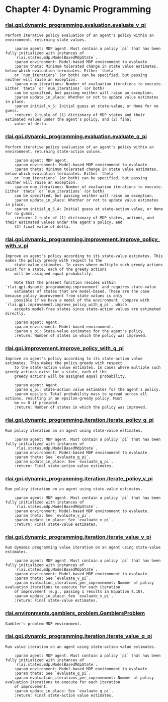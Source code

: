 # Chapter 4:  Dynamic Programming
### [rlai.gpi.dynamic_programming.evaluation.evaluate_v_pi](https://github.com/MatthewGerber/rlai/tree/master/src/rlai/gpi/dynamic_programming/evaluation.py#L14)
```
Perform iterative policy evaluation of an agent's policy within an environment, returning state values.

    :param agent: MDP agent. Must contain a policy `pi` that has been fully initialized with instances of
    `rlai.states.mdp.ModelBasedMdpState`.
    :param environment: Model-based MDP environment to evaluate.
    :param theta: Minimum tolerated change in state value estimates, below which evaluation terminates. Either `theta`
    or `num_iterations` (or both) can be specified, but passing neither will raise an exception.
    :param num_iterations: Number of evaluation iterations to execute.  Either `theta` or `num_iterations` (or both)
    can be specified, but passing neither will raise an exception.
    :param update_in_place: Whether or not to update value estimates in place.
    :param initial_v_S: Initial guess at state-value, or None for no guess.
    :return: 2-tuple of (1) dictionary of MDP states and their estimated values under the agent's policy, and (2) final
    value of delta.
```
### [rlai.gpi.dynamic_programming.evaluation.evaluate_q_pi](https://github.com/MatthewGerber/rlai/tree/master/src/rlai/gpi/dynamic_programming/evaluation.py#L101)
```
Perform iterative policy evaluation of an agent's policy within an environment, returning state-action values.

    :param agent: MDP agent.
    :param environment: Model-based MDP environment to evaluate.
    :param theta: Minimum tolerated change in state value estimates, below which evaluation terminates. Either `theta`
    or `num_iterations` (or both) can be specified, but passing neither will raise an exception.
    :param num_iterations: Number of evaluation iterations to execute.  Either `theta` or `num_iterations` (or both)
    can be specified, but passing neither will raise an exception.
    :param update_in_place: Whether or not to update value estimates in place.
    :param initial_q_S_A: Initial guess at state-action value, or None for no guess.
    :return: 2-tuple of (1) dictionary of MDP states, actions, and their estimated values under the agent's policy, and
    (2) final value of delta.
```
### [rlai.gpi.dynamic_programming.improvement.improve_policy_with_v_pi](https://github.com/MatthewGerber/rlai/tree/master/src/rlai/gpi/dynamic_programming/improvement.py#L11)
```
Improve an agent's policy according to its state-value estimates. This makes the policy greedy with respect to the
    state-value estimates. In cases where multiple such greedy actions exist for a state, each of the greedy actions
    will be assigned equal probability.

    Note that the present function resides within `rlai.gpi.dynamic_programming.improvement` and requires state-value
    estimates of states that are model-based. These are the case because policy improvement from state values is only
    possible if we have a model of the environment. Compare with `rlai.gpi.improvement.improve_policy_with_q_pi`, which
    accepts model-free states since state-action values are estimated directly.

    :param agent: Agent.
    :param environment: Model-based environment.
    :param v_pi: State-value estimates for the agent's policy.
    :return: Number of states in which the policy was improved.
```
### [rlai.gpi.improvement.improve_policy_with_q_pi](https://github.com/MatthewGerber/rlai/tree/master/src/rlai/gpi/improvement.py#L12)
```
Improve an agent's policy according to its state-action value estimates. This makes the policy greedy with respect
    to the state-action value estimates. In cases where multiple such greedy actions exist for a state, each of the
    greedy actions will be assigned equal probability.

    :param agent: Agent.
    :param q_pi: State-action value estimates for the agent's policy.
    :param epsilon: Total probability mass to spread across all actions, resulting in an epsilon-greedy policy. Must
    be >= 0 if provided.
    :return: Number of states in which the policy was improved.
```
### [rlai.gpi.dynamic_programming.iteration.iterate_policy_q_pi](https://github.com/MatthewGerber/rlai/tree/master/src/rlai/gpi/dynamic_programming/iteration.py#L60)
```
Run policy iteration on an agent using state-value estimates.

    :param agent: MDP agent. Must contain a policy `pi` that has been fully initialized with instances of
    `rlai.states.mdp.ModelBasedMdpState`.
    :param environment: Model-based MDP environment to evaluate.
    :param theta: See `evaluate_q_pi`.
    :param update_in_place: See `evaluate_q_pi`.
    :return: Final state-action value estimates.
```
### [rlai.gpi.dynamic_programming.iteration.iterate_policy_v_pi](https://github.com/MatthewGerber/rlai/tree/master/src/rlai/gpi/dynamic_programming/iteration.py#L13)
```
Run policy iteration on an agent using state-value estimates.

    :param agent: MDP agent. Must contain a policy `pi` that has been fully initialized with instances of
    `rlai.states.mdp.ModelBasedMdpState`.
    :param environment: Model-based MDP environment to evaluate.
    :param theta: See `evaluate_v_pi`.
    :param update_in_place: See `evaluate_v_pi`.
    :return: Final state-value estimates.
```
### [rlai.gpi.dynamic_programming.iteration.iterate_value_v_pi](https://github.com/MatthewGerber/rlai/tree/master/src/rlai/gpi/dynamic_programming/iteration.py#L106)
```
Run dynamic programming value iteration on an agent using state-value estimates.

    :param agent: MDP agent. Must contain a policy `pi` that has been fully initialized with instances of
    `rlai.states.mdp.ModelBasedMdpState`.
    :param environment: Model-based MDP environment to evaluate.
    :param theta: See `evaluate_v_pi`.
    :param evaluation_iterations_per_improvement: Number of policy evaluation iterations to execute for each iteration
    of improvement (e.g., passing 1 results in Equation 4.10).
    :param update_in_place: See `evaluate_v_pi`.
    :return: Final state-value estimates.
```
### [rlai.environments.gamblers_problem.GamblersProblem](https://github.com/MatthewGerber/rlai/tree/master/src/rlai/environments/gamblers_problem.py#L16)
```
Gambler's problem MDP environment.
```
### [rlai.gpi.dynamic_programming.iteration.iterate_value_q_pi](https://github.com/MatthewGerber/rlai/tree/master/src/rlai/gpi/dynamic_programming/iteration.py#L158)
```
Run value iteration on an agent using state-action value estimates.

    :param agent: MDP agent. Must contain a policy `pi` that has been fully initialized with instances of
    `rlai.states.mdp.ModelBasedMdpState`.
    :param environment: Model-based MDP environment to evaluate.
    :param theta: See `evaluate_q_pi`.
    :param evaluation_iterations_per_improvement: Number of policy evaluation iterations to execute for each iteration
    of improvement.
    :param update_in_place: See `evaluate_q_pi`.
    :return: Final state-action value estimates.
```
